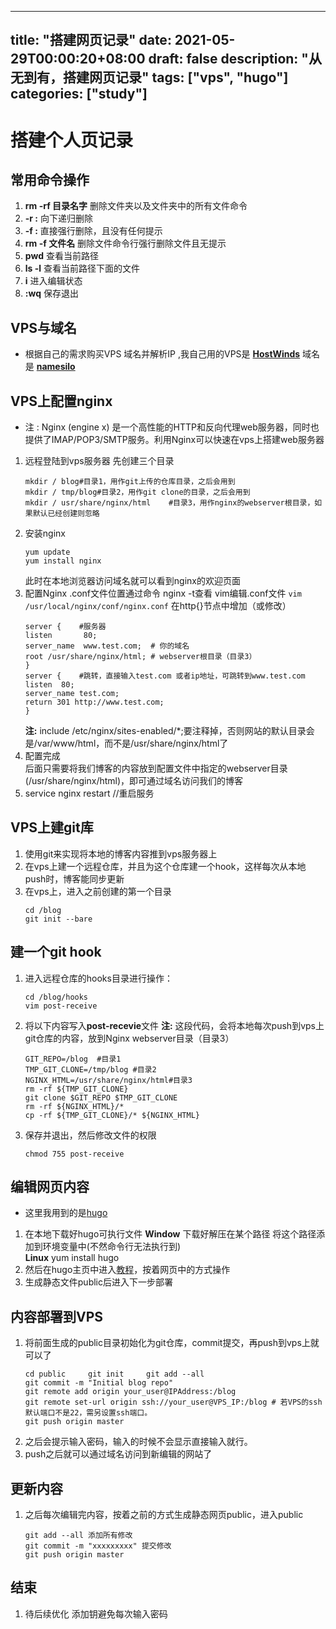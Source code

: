 
---
title: "搭建网页记录"
date: 2021-05-29T00:00:20+08:00
draft: false
description: "从无到有，搭建网页记录"
tags: ["vps", "hugo"]
categories: ["study"]
---
<!--more-->
# 搭建个人页记录

## 常用命令操作
1. **rm -rf 目录名字** 删除文件夹以及文件夹中的所有文件命令
2. **-r  :** 向下递归删除
3.  **-f  :** 直接强行删除，且没有任何提示
4. **rm -f 文件名**  删除文件命令行强行删除文件且无提示
5. **pwd** 查看当前路径
6. **ls -l** 查看当前路径下面的文件
7. **i** 			进入编辑状态
8. **:wq** 		保存退出

## VPS与域名
- 根据自己的需求购买VPS 域名并解析IP ,我自己用的VPS是 **[HostWinds](https://www.hostwinds.com/)**  域名是 **[namesilo](https://www.namesilo.com/)** 

## VPS上配置**nginx** 
 - 注  :   Nginx (engine x) 是一个高性能的HTTP和反向代理web服务器，同时也提供了IMAP/POP3/SMTP服务。利用Nginx可以快速在vps上搭建web服务器
 1.  远程登陆到vps服务器 先创建三个目录     
	 ```
	 mkdir / blog#目录1，用作git上传的仓库目录，之后会用到
	 mkdir / tmp/blog#目录2，用作git clone的目录，之后会用到
	 mkdir / usr/share/nginx/html	 #目录3，用作nginx的webserver根目录，如果默认已经创建则忽略
		```
 2.  安装nginx        
		```
	   yum update
	   yum install nginx
	    ```
	   此时在本地浏览器访问域名就可以看到nginx的欢迎页面    
 3. 配置Nginx 
	.conf文件位置通过命令 nginx -t查看 vim编辑.conf文件
		```
		vim /usr/local/nginx/conf/nginx.conf
		```
	在http{}节点中增加（或修改）
	```
	server {	#服务器
	listen       80;
    server_name  www.test.com; 	# 你的域名
    root /usr/share/nginx/html; # webserver根目录（目录3）
    }
    server {	#跳转，直接输入test.com 或者ip地址，可跳转到www.test.com
    listen	80;
    server_name test.com;
    return 301 http://www.test.com;
    }
	```
	**注:**  include /etc/nginx/sites-enabled/*;要注释掉，否则网站的默认目录会是/var/www/html，而不是/usr/share/nginx/html了   
4.  配置完成       
	 后面只需要将我们博客的内容放到配置文件中指定的webserver目录(/usr/share/nginx/html)，即可通过域名访问我们的博客        	
 5. service nginx restart //重启服务
## VPS上建git库
1.  使用git来实现将本地的博客内容推到vps服务器上 
2.  在vps上建一个远程仓库，并且为这个仓库建一个hook，这样每次从本地push时，博客能同步更新  
3.  在vps上，进入之前创建的第一个目录     
	```
	cd /blog     
	git init --bare 
	```
## 建一个git hook
1. 进入远程仓库的hooks目录进行操作： 
	```
	cd /blog/hooks
	vim post-receive
	  ```
2.  将以下内容写入**post-recevie**文件 
	**注:** 这段代码，会将本地每次push到vps上git仓库的内容，放到Nginx webserver目录（目录3）
	```
	GIT_REPO=/blog	#目录1
	TMP_GIT_CLONE=/tmp/blog #目录2 
	NGINX_HTML=/usr/share/nginx/html#目录3
	rm -rf ${TMP_GIT_CLONE} 
	git clone $GIT_REPO $TMP_GIT_CLONE
	rm -rf ${NGINX_HTML}/*
	cp -rf ${TMP_GIT_CLONE}/* ${NGINX_HTML}
	```
3. 保存并退出，然后修改文件的权限 
	```
	chmod 755 post-receive
	  ```
## 编辑网页内容
- 这里我用到的是[hugo](https://gohugo.io/)
1. 在本地下载好hugo可执行文件
**Window** 下载好解压在某个路径  将这个路径添加到环境变量中(不然命令行无法执行到)   
**Linux**  yum install hugo
2. 然后在hugo主页中进入[教程](https://gohugo.io/getting-started/quick-start/)，按着网页中的方式操作
3. 生成静态文件public后进入下一步部署
## 内容部署到VPS

1. 将前面生成的public目录初始化为git仓库，commit提交，再push到vps上就可以了
	```
	cd public     git init     git add --all
	git commit -m "Initial blog repo"
	git remote add origin your_user@IPAddress:/blog
	git remote set-url origin ssh://your_user@VPS_IP:/blog # 若VPS的ssh默认端口不是22，需另设置ssh端口。
	git push origin master
	 ```	
2. 之后会提示输入密码，输入的时候不会显示直接输入就行。
3. push之后就可以通过域名访问到新编辑的网站了

## 更新内容
1. 之后每次编辑完内容，按着之前的方式生成静态网页public，进入public
	```
	git add --all 添加所有修改
	git commit -m "xxxxxxxxx" 提交修改
	git push origin master
	  ```
## 结束
1. 待后续优化 添加钥避免每次输入密码


